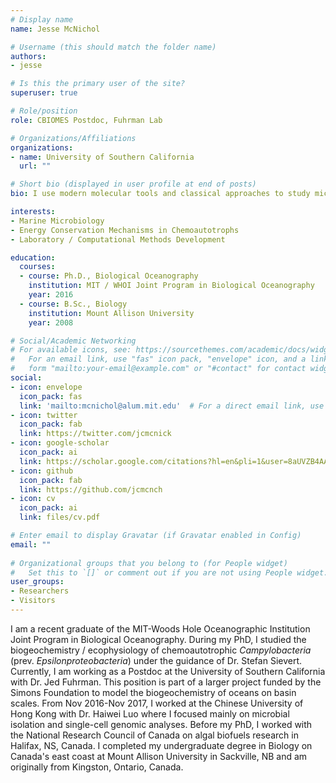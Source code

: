 ```yaml
---
# Display name
name: Jesse McNichol

# Username (this should match the folder name)
authors:
- jesse

# Is this the primary user of the site?
superuser: true

# Role/position
role: CBIOMES Postdoc, Fuhrman Lab

# Organizations/Affiliations
organizations:
- name: University of Southern California
  url: ""

# Short bio (displayed in user profile at end of posts)
bio: I use modern molecular tools and classical approaches to study microbial biogeography, physiology, and metabolism.

interests:
- Marine Microbiology
- Energy Conservation Mechanisms in Chemoautotrophs
- Laboratory / Computational Methods Development

education:
  courses:
  - course: Ph.D., Biological Oceanography
    institution: MIT / WHOI Joint Program in Biological Oceanography
    year: 2016
  - course: B.Sc., Biology
    institution: Mount Allison University
    year: 2008

# Social/Academic Networking
# For available icons, see: https://sourcethemes.com/academic/docs/widgets/#icons
#   For an email link, use "fas" icon pack, "envelope" icon, and a link in the
#   form "mailto:your-email@example.com" or "#contact" for contact widget.
social:
- icon: envelope
  icon_pack: fas
  link: 'mailto:mcnichol@alum.mit.edu'  # For a direct email link, use "mailto:test@example.org".
- icon: twitter
  icon_pack: fab
  link: https://twitter.com/jcmcnick
- icon: google-scholar
  icon_pack: ai
  link: https://scholar.google.com/citations?hl=en&pli=1&user=8aUVZB4AAAAJ
- icon: github
  icon_pack: fab
  link: https://github.com/jcmcnch
- icon: cv
  icon_pack: ai
  link: files/cv.pdf

# Enter email to display Gravatar (if Gravatar enabled in Config)
email: ""
  
# Organizational groups that you belong to (for People widget)
#   Set this to `[]` or comment out if you are not using People widget.  
user_groups:
- Researchers
- Visitors
---
```


I am a recent graduate of the MIT-Woods Hole Oceanographic Institution Joint Program in Biological Oceanography. During my PhD, I studied the biogeochemistry / ecophysiology of chemoautotrophic *Campylobacteria* (prev. *Epsilonproteobacteria*) under the guidance of Dr. Stefan Sievert. Currently, I am working as a Postdoc at the University of Southern California with Dr. Jed Fuhrman. This position is part of a larger project funded by the Simons Foundation to model the biogeochemistry of oceans on basin scales. From Nov 2016-Nov 2017, I worked at the Chinese University of Hong Kong with Dr. Haiwei Luo where I focused mainly on microbial isolation and single-cell genomic analyses. Before my PhD, I worked with the National Research Council of Canada on algal biofuels research in Halifax, NS, Canada. I completed my undergraduate degree in Biology on Canada's east coast at Mount Allison University in Sackville, NB and am originally from Kingston, Ontario, Canada.
